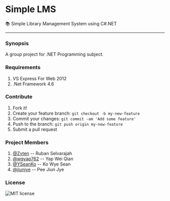 # Simple LMS
:books: Simple Library Management System using C#.NET
***
### Synopsis

A group project for .NET Programming subject. 

### Requirements

1. VS Express For Web 2012
2. .Net Framework 4.6

### Contribute

1. Fork it!
2. Create your feature branch: `git checkout -b my-new-feature`
3. Commit your changes: `git commit -am 'Add some feature'`
4. Push to the branch: `git push origin my-new-feature`
5. Submit a pull request

### Project Members

1. [@Zyten](http://github.com/Zyten "Ruban Selvarajah") -- Ruban Selvarajah
2. [@wqyap762](http://github.com/wqyap762 "Wei Qian") -- Yap Wei Qian
3. [@YSeanKo](http://github.com/YSeanKo "Sean Ko") -- Ko Wye Sean
4. [@jiunjye](https://www.facebook.com/jye8891 "Jiun Jye") -- Pee Jiun Jye

### License

![MIT license](https://img.shields.io/npm/l/express.svg)
